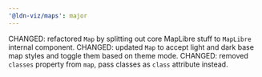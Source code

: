 ```yaml
---
'@ldn-viz/maps': major
---
```


CHANGED: refactored `Map` by splitting out core MapLibre stuff to `MapLibre` internal component.
CHANGED: updated `Map` to accept light and dark base map styles and toggle them based on theme mode.
CHANGED: removed `classes` property from `map`, pass classes as `class` attribute instead.
